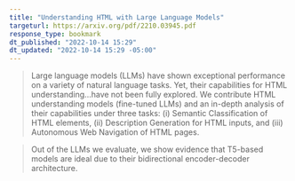 ```yaml
---
title: "Understanding HTML with Large Language Models"
targeturl: https://arxiv.org/pdf/2210.03945.pdf
response_type: bookmark
dt_published: "2022-10-14 15:29"
dt_updated: "2022-10-14 15:29 -05:00"
---
```


> Large language models (LLMs) have shown exceptional performance on a variety of natural language tasks. Yet, their capabilities for HTML understanding...have not been fully explored. We contribute HTML understanding models (fine-tuned LLMs) and an in-depth analysis of their capabilities under three tasks: (i) Semantic Classification of HTML elements, (ii) Description Generation for HTML inputs, and (iii) Autonomous Web Navigation of HTML pages.

> Out of the LLMs we evaluate, we show evidence that T5-based models are ideal due to their bidirectional encoder-decoder architecture.
